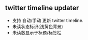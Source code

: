 ## twitter timeline updater ##

  * 支持 自动/手动 更新 twitter timeline.
  * 未读状态标识(浅黄色背景)
  * 未读数显示于标题/标签栏